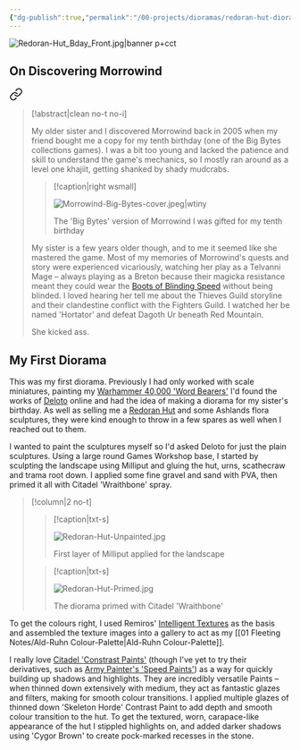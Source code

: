 ```yaml
---
{"dg-publish":true,"permalink":"/00-projects/dioramas/redoran-hut-diorama-birthday-present-for-my-sister/","metatags":{"description":"","og:image":"https://i.imgur.com/LmCg5HX.png"},"tags":["Dioramas","House-Redoran"]}
---
```


![Redoran-Hut_Bday_Front.jpg|banner p+cct](/img/user/Assets/Dioramas/Redoran-Hut_Bday_Front.jpg)

## On Discovering Morrowind


<div class="transclusion internal-embed is-loaded"><a class="markdown-embed-link" href="/03-blog/2024-05-28-why-morrowind/#f528ed" aria-label="Open link"><svg xmlns="http://www.w3.org/2000/svg" width="24" height="24" viewBox="0 0 24 24" fill="none" stroke="currentColor" stroke-width="2" stroke-linecap="round" stroke-linejoin="round" class="svg-icon lucide-link"><path d="M10 13a5 5 0 0 0 7.54.54l3-3a5 5 0 0 0-7.07-7.07l-1.72 1.71"></path><path d="M14 11a5 5 0 0 0-7.54-.54l-3 3a5 5 0 0 0 7.07 7.07l1.71-1.71"></path></svg></a><div class="markdown-embed">



> [!abstract|clean no-t no-i]
>
> My older sister and I discovered Morrowind back in 2005 when my friend bought me a copy for my tenth birthday (one of the Big Bytes collections games). I was a bit too young and lacked the patience and skill to understand the game's mechanics, so I mostly ran around as a level one khajiit, getting shanked by shady mudcrabs.  
> 
> > [!caption|right wsmall]
> > 
> > ![Morrowind-Big-Bytes-cover.jpeg|wtiny](/img/user/Assets/Dioramas/Morrowind-Big-Bytes-cover.jpeg)
> > 
> > The 'Big Bytes' version of Morrowind I was gifted for my tenth birthday
>
> My sister is a few years older though, and to me it seemed like she mastered the game. Most of my memories of Morrowind's quests and story were experienced vicariously, watching her play as a Telvanni Mage – always playing as a Breton because their magicka resistance meant they could wear the [Boots of Blinding Speed](https://en.m.uesp.net/wiki/Morrowind:Boots_of_Blinding_Speed) without being blinded. I loved hearing her tell me about the Thieves Guild storyline and their clandestine conflict with the Fighters Guild. I watched her be named 'Hortator' and defeat Dagoth Ur beneath Red Mountain. 
>
> She kicked ass.

</div></div>


## My First Diorama

This was my first diorama. Previously I had only worked with scale miniatures, painting my [Warhammer 40,000 'Word Bearers'](https://www.instagram.com/p/CTbKT9UhZJY/?igsh=MTRqcjZ6OHRrMWE0bw==) I'd found the works of [Deloto](https://www.instagram.com/deloto51?igsh=OHJiZTF1aWRpdm5t) online and had the idea of making a diorama for my sister's birthday. As well as selling me a [Redoran Hut](https://www.instagram.com/p/CAVocdiBcFd/?igsh=MXA3cnZxYnUzOG5zbg==) and some Ashlands flora sculptures, they were kind enough to throw in a few spares as well when I reached out to them.

I wanted to paint the sculptures myself so I'd asked Deloto for just the plain sculptures. Using a large round Games Workshop base, I started by sculpting the landscape using Milliput and gluing the hut, urns, scathecraw and trama root down. I applied some fine gravel and sand with PVA, then primed it all with Citadel 'Wraithbone' spray.

> [!column|2 no-t]
> 
> > [!caption|txt-s]
> > 
> > ![Redoran-Hut-Unpainted.jpg](/img/user/Assets/Dioramas/Redoran-Hut-Unpainted.jpg)
> > 
> > First layer of Milliput applied for the landscape
> 
> > [!caption|txt-s]
> > 
> > ![Redoran-Hut-Primed.jpg](/img/user/Assets/Dioramas/Redoran-Hut-Primed.jpg)
> > 
> > The diorama primed with Citadel 'Wraithbone'

To get the colours right, I used Remiros' [Intelligent Textures](https://www.nexusmods.com/morrowind/mods/47469) as the basis and assembled the texture images into a gallery to act as my [[01 Fleeting Notes/Ald-Ruhn Colour-Palette\|Ald-Ruhn Colour-Palette]].

I really love [Citadel 'Constrast Paints'](https://citadelcolour.com/videos/contrast-paints/) (though I've yet to try their derivatives, such as [Army Painter's 'Speed Paints'](https://thearmypainter.com/collections/speedpaint)) as a way for quickly building up shadows and highlights. They are incredibly versatile Paints – when thinned down extensively with medium, they act as fantastic glazes and filters, making for smooth colour transitions. I applied multiple glazes of thinned down 'Skeleton Horde' Contrast Paint to add depth and smooth colour transition to the hut. To get the textured, worn, carapace-like appearance of the hut I stippled highlights on, and added darker shadows using 'Cygor Brown' to create pock-marked recesses in the stone.